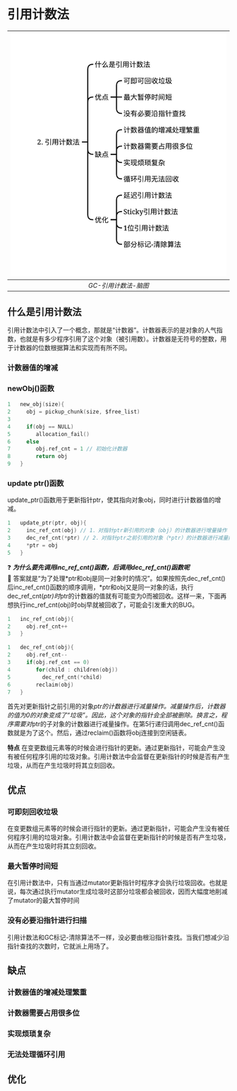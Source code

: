 # 引用计数法

|![GC-引用计数法-脑图](../../assets/GC-引用计数法-脑图.png) | 
|:--:| 
| *GC-引用计数法-脑图* |

## 什么是引用计数法
引用计数法中引入了一个概念，那就是“计数器”。计数器表示的是对象的人气指数，也就是有多少程序引用了这个对象（被引用数）。计数器是无符号的整数，用于计数器的位数根据算法和实现而有所不同。

### 计数器值的增减

### newObj()函数
```C
1   new_obj(size){
2     obj = pickup_chunk(size, $free_list)
3
4     if(obj == NULL)
5        allocation_fail()
6     else
7        obj.ref_cnt = 1 // 初始化计数器
8        return obj
9   }
```

### update ptr()函数
update_ptr()函数用于更新指针ptr，使其指向对象obj，同时进行计数器值的增减。
```C
1   update_ptr(ptr, obj){
2     inc_ref_cnt(obj) // 1．对指针ptr新引用的对象（obj）的计数器进行增量操作
3     dec_ref_cnt(*ptr) // 2．对指针ptr之前引用的对象（*ptr）的计数器进行减量操作
4     *ptr = obj
5   }    
```
:question: ***为什么要先调用inc_ref_cnt()函数，后调用dec_ref_cnt()函数呢***  
:key: 答案就是“为了处理*ptr和obj是同一对象时的情况”。如果按照先dec_ref_cnt()后inc_ref_cnt()函数的顺序调用，*ptr和obj又是同一对象的话，执行dec_ref_cnt(*ptr)时*ptr的计数器的值就有可能变为0而被回收。这样一来，下面再想执行inc_ref_cnt(obj)时obj早就被回收了，可能会引发重大的BUG。

```C
1   inc_ref_cnt(obj){
2     obj.ref_cnt++
3   }
```

```C
1   dec_ref_cnt(obj){
2     obj.ref_cnt--
3     if(obj.ref_cnt == 0)
4        for(child : children(obj))
5          dec_ref_cnt(*child)
6        reclaim(obj)
7   }
```
首先对更新指针之前引用的对象*ptr的计数器进行减量操作。减量操作后，计数器的值为0的对象变成了“垃圾”。因此，这个对象的指针会全部被删除。换言之，程序需要对*ptr的子对象的计数器进行减量操作。在第5行递归调用dec_ref_cnt()函数就是为了这个。然后，通过reclaim()函数将obj连接到空闲链表。    

**特点** 在变更数组元素等的时候会进行指针的更新。通过更新指针，可能会产生没有被任何程序引用的垃圾对象。引用计数法中会监督在更新指针的时候是否有产生垃圾，从而在产生垃圾时将其立刻回收。  


## 优点

### 可即刻回收垃圾
在变更数组元素等的时候会进行指针的更新。通过更新指针，可能会产生没有被任何程序引用的垃圾对象。引用计数法中会监督在更新指针的时候是否有产生垃圾，从而在产生垃圾时将其立刻回收。   

### 最大暂停时间短
在引用计数法中，只有当通过mutator更新指针时程序才会执行垃圾回收。也就是说，每次通过执行mutator生成垃圾时这部分垃圾都会被回收，因而大幅度地削减了mutator的最大暂停时间

### 没有必要沿指针进行扫描
引用计数法和GC标记-清除算法不一样，没必要由根沿指针查找。当我们想减少沿指针查找的次数时，它就派上用场了。

## 缺点
### 计数器值的增减处理繁重

### 计数器需要占用很多位

### 实现烦琐复杂

### 无法处理循环引用

## 优化